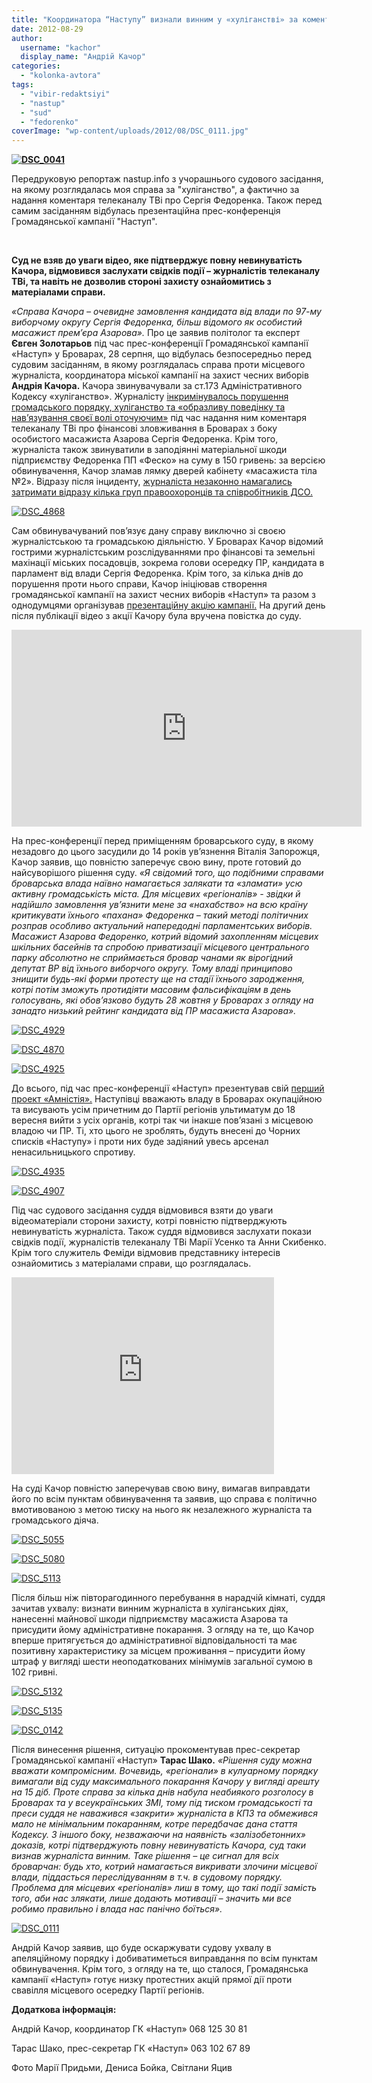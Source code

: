 ```yaml
---
title: "Координатора “Наступу” визнали винним у «хуліганстві» за коментар телеканалу ТВі про масажиста Азарова. ФОТО, ВІДЕО"
date: 2012-08-29
author: 
  username: "kachor"
  display_name: "Андрій Качор"
categories: 
  - "kolonka-avtora"
tags: 
  - "vibir-redaktsiyi"
  - "nastup"
  - "sud"
  - "fedorenko"
coverImage: "wp-content/uploads/2012/08/DSC_0111.jpg"
---
```


**[![](http://www.nastup.info/wp-content/uploads/2012/08/DSC_0041.jpg "DSC_0041")](http://www.nastup.info/wp-content/uploads/2012/08/DSC_0041.jpg)**

Передруковую репортаж nastup.info з учорашнього судового засідання, на якому розглядалась моя справа за "хуліганство", а фактично за надання коментаря телеканалу ТВі про Сергія Федоренка. Також перед самим засіданням відбулась презентаційна прес-конференція Громадянської кампанії "Наступ".

 

**Суд не взяв до уваги відео, яке підтверджує повну невинуватість Качора, відмовився заслухати свідків події – журналістів телеканалу ТВі, та навіть не дозволив стороні захисту ознайомитись з матеріалами справи. <!--more-->**

_«Справа Качора – очевидне замовлення кандидата від влади по 97-му виборчому округу Сергія Федоренка, більш відомого як особистий масажист прем’єра Азарова»._ Про це заявив політолог та експерт **Євген Золотарьов** під час прес-конференції Громадянської кампанії «Наступ» у Броварах, 28 серпня, що відбулась безпосередньо перед судовим засіданням, в якому розглядалась справа проти місцевого журналіста, координатора міської кампанії на захист чесних виборів **Андрія Качора.** Качора звинувачували за ст.173 Адміністративного Кодексу «хуліганство». Журналісту [інкримінувалось порушення громадського порядку, хуліганство та «образливу поведінку та нав’язування своєї волі оточуючим»](http://www.nastup.info/?p=188) під час надання ним коментаря телеканалу ТВі про фінансові зловживання в Броварах з боку особистого масажиста Азарова Сергія Федоренка. Крім того, журналіста також звинуватили в заподіянні матеріальної шкоди підприємству Федоренка ПП «Феско» на суму в 150 гривень: за версією обвинувачення, Качор зламав лямку дверей кабінету «масажиста тіла №2». Відразу після інциденту, [журналіста незаконно намагались затримати відразу кілька груп правоохоронців та співробітників ДСО.](https://mpz.brovary.org/yak-na-mene-vlashtuvali-oblavu-brovarski-pravoohorontsi-foto-video/)

[![](http://www.nastup.info/wp-content/uploads/2012/08/DSC_4868.jpg "DSC_4868")](http://www.nastup.info/wp-content/uploads/2012/08/DSC_4868.jpg)

Сам обвинувачуваний пов’язує дану справу виключно зі своєю журналістською та громадською діяльністю. У Броварах Качор відомий гострими журналістським розслідуваннями про фінансові та земельні махінації міських посадовців, зокрема голови осередку ПР, кандидата в парламент від влади Сергія Федоренка. Крім того, за кілька днів до порушення проти нього справи, Качор ініціював створення громадянської кампанії на захист чесних виборів «Наступ» та разом з однодумцями організував [презентаційну акцію кампанії.](http://www.nastup.info/?p=179) На другий день після публікації відео з акції Качору була вручена повістка до суду.

<iframe src="https://www.youtube.com/embed/04utsHxgECA" frameborder="0" width="560" height="315"></iframe>

На прес-конференції перед приміщенням броварського суду, в якому незадовго до цього засудили до 14 років ув’язнення Віталія Запорожця, Качор заявив, що повністю заперечує свою вину, проте готовий до найсуворішого рішення суду. _«Я свідомий того, що подібними справами броварська влада наївно намагається залякати та «зламати» усю активну громадськість міста. Для місцевих «регіоналів» - звідки й надійшло замовлення ув’язнити мене за «нахабство» на всю країну критикувати їхнього «пахана» Федоренка – такий методі політичних розправ особливо актуальний напередодні парламентських виборів. Масажист Азарова Федоренко, котрий відомий захопленням місцевих шкільних басейнів та спробою приватизації місцевого центрального парку абсолютно не сприймається бровар чанами як вірогідний депутат ВР від їхнього виборчого округу. Тому владі принципово знищити будь-які форми протесту ще на стадії їхнього зародження, котрі потім зможуть протидіяти масовим фальсифікаціям в день голосувань, які обов’язково будуть 28 жовтня у Броварах з огляду на занадто низький рейтинг кандидата від ПР масажиста Азарова»._

[![](http://www.nastup.info/wp-content/uploads/2012/08/DSC_4929.jpg "DSC_4929")](http://www.nastup.info/wp-content/uploads/2012/08/DSC_4929.jpg)

[![](http://www.nastup.info/wp-content/uploads/2012/08/DSC_4870.jpg "DSC_4870")](http://www.nastup.info/wp-content/uploads/2012/08/DSC_4870.jpg)

[![](http://www.nastup.info/wp-content/uploads/2012/08/DSC_4925.jpg "DSC_4925")](http://www.nastup.info/wp-content/uploads/2012/08/DSC_4925.jpg)

До всього, під час прес-конференції «Наступ» презентував свій [перший проект «Амністія».](http://www.nastup.info/?p=92) Наступівці вважають владу в Броварах окупаційною та висувають усім причетним до Партії регіонів ультиматум до 18 вересня вийти з усіх органів, котрі так чи інакше пов’язані з місцевою владою чи ПР. Ті, хто цього не зроблять, будуть внесені до Чорних списків «Наступу» і проти них буде задіяний увесь арсенал ненасильницького спротиву.

[![](http://www.nastup.info/wp-content/uploads/2012/08/DSC_4935.jpg "DSC_4935")](http://www.nastup.info/wp-content/uploads/2012/08/DSC_4935.jpg)

[![](http://www.nastup.info/wp-content/uploads/2012/08/DSC_4907.jpg "DSC_4907")](http://www.nastup.info/wp-content/uploads/2012/08/DSC_4907.jpg)

Під час судового засідання суддя відмовився взяти до уваги відеоматеріали сторони захисту, котрі повністю підтверджують невинуватість журналіста. Також суддя відмовився заслухати покази свідків події, журналістів телеканалу ТВі Марії Усенко та Анни Скибенко. Крім того служитель Феміди відмовив представнику інтересів ознайомитись з матеріалами справи, що розглядалась.

<iframe src="https://www.youtube.com/embed/cqmyrz0PI-A" frameborder="0" width="420" height="315"></iframe>

На суді Качор повністю заперечував свою вину, вимагав виправдати його по всім пунктам обвинувачення та заявив, що справа є політично вмотивованою з метою тиску на нього як незалежного журналіста та громадського діяча.

[![](http://www.nastup.info/wp-content/uploads/2012/08/DSC_5055.jpg "DSC_5055")](http://www.nastup.info/wp-content/uploads/2012/08/DSC_5055.jpg)

[![](http://www.nastup.info/wp-content/uploads/2012/08/DSC_5080.jpg "DSC_5080")](http://www.nastup.info/wp-content/uploads/2012/08/DSC_5080.jpg)

[![](http://www.nastup.info/wp-content/uploads/2012/08/DSC_5113.jpg "DSC_5113")](http://www.nastup.info/wp-content/uploads/2012/08/DSC_5113.jpg)

Після більш ніж півторагодинного перебування в нарадчій кімнаті, суддя зачитав ухвалу: визнати винним журналіста в хуліганських діях, нанесенні майнової шкоди підприємству масажиста Азарова та присудити йому адміністративне покарання. З огляду на те, що Качор вперше притягується до адміністративної відповідальності та має позитивну характеристику за місцем проживання – присудити йому штраф у вигляді шести неоподаткованих мінімумів загальної сумою в 102 гривні.

[![](http://www.nastup.info/wp-content/uploads/2012/08/DSC_5132.jpg "DSC_5132")](http://www.nastup.info/wp-content/uploads/2012/08/DSC_5132.jpg)

[![](http://www.nastup.info/wp-content/uploads/2012/08/DSC_5135.jpg "DSC_5135")](http://www.nastup.info/wp-content/uploads/2012/08/DSC_5135.jpg)

[![](http://www.nastup.info/wp-content/uploads/2012/08/DSC_0142.jpg "DSC_0142")](http://www.nastup.info/wp-content/uploads/2012/08/DSC_0142.jpg)

Після винесення рішення, ситуацію прокоментував прес-секретар Громадянської кампанії «Наступ» **Тарас Шако.** _«Рішення суду можна вважати компромісним. Вочевидь, «регіонали» в кулуарному порядку вимагали від суду максимального покарання Качору у вигляді арешту на 15 діб. Проте справа за кілька днів набула неабиякого розголосу в Броварах та у всеукраїнських ЗМІ, тому під тиском громадськості та преси суддя не наважився «закрити» журналіста в КПЗ та обмежився мало не мінімальним покаранням, котре передбачає дана стаття Кодексу. З іншого боку, незважаючи на наявність «залізобетонних» доказів, котрі підтверджують повну невинуватість Качора, суд таки визнав журналіста винним. Таке рішення – це сигнал для всіх броварчан: будь хто, котрий намагається викривати злочини місцевої влади, піддасться переслідуванням в т.ч. в судовому порядку. Проблема для місцевих «регіоналів» лиш в тому, що такі події замість того, аби нас злякати, лише додають мотивації – значить ми все робимо правильно і влада нас панічно боїться»._

[![](http://www.nastup.info/wp-content/uploads/2012/08/DSC_0111.jpg "DSC_0111")](http://www.nastup.info/wp-content/uploads/2012/08/DSC_0111.jpg)

Андрій Качор заявив, що буде оскаржувати судову ухвалу в апеляційному порядку і добиватиметься виправдання по всім пунктам обвинувачення. Крім того, з огляду на те, що сталося, Громадянська кампанії «Наступ» готує низку протестних акцій прямої дії проти свавілля місцевого осередку Партії регіонів.

**Додаткова інформація:**

Андрій Качор, координатор ГК «Наступ» 068 125 30 81

Тарас Шако, прес-секретар ГК «Наступ» 063 102 67 89

Фото Марії Придьми, Дениса Бойка, Світлани Яцив
